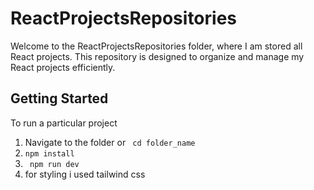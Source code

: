 # ReactProjectsRepositories

Welcome to the ReactProjectsRepositories folder, where I am stored all React projects. This repository is designed to  organize and manage my React projects efficiently.

## Getting Started

To run a particular project

1. Navigate to the folder or ``` cd folder_name```
2. ``` npm install ```
3. ``` npm run dev```
4. for styling  i used tailwind css

